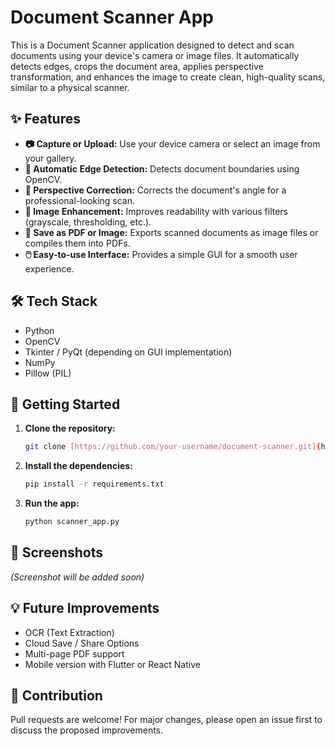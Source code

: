 # Document Scanner App

This is a Document Scanner application designed to detect and scan documents using your device's camera or image files. It automatically detects edges, crops the document area, applies perspective transformation, and enhances the image to create clean, high-quality scans, similar to a physical scanner.

## ✨ Features

* **📷 Capture or Upload:** Use your device camera or select an image from your gallery.
* **📐 Automatic Edge Detection:** Detects document boundaries using OpenCV.
* **🧠 Perspective Correction:** Corrects the document's angle for a professional-looking scan.
* **🎨 Image Enhancement:** Improves readability with various filters (grayscale, thresholding, etc.). 
* **📄 Save as PDF or Image:** Exports scanned documents as image files or compiles them into PDFs. 
* **🖱️ Easy-to-use Interface:** Provides a simple GUI for a smooth user experience. 

## 🛠️ Tech Stack 
  
* Python
* OpenCV
* Tkinter / PyQt (depending on GUI implementation) 
* NumPy 
* Pillow (PIL)

## 🚀 Getting Started 

1.  **Clone the repository:**

    ```bash
    git clone [https://github.com/your-username/document-scanner.git](https://github.com/your-username/document-scanner.git)
    ```

2.  **Install the dependencies:**
 
    ```bash
    pip install -r requirements.txt
    ```

3.  **Run the app:**

    ```bash
    python scanner_app.py
    ```

## 📸 Screenshots 

_(Screenshot will be added soon)_

## 💡 Future Improvements

* OCR (Text Extraction)
* Cloud Save / Share Options
* Multi-page PDF support
* Mobile version with Flutter or React Native

## 🙌 Contribution

Pull requests are welcome! For major changes, please open an issue first to discuss the proposed improvements.

